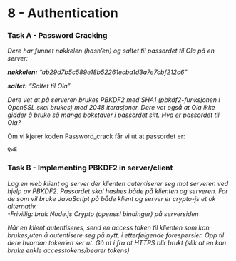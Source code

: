 # 8 - Authentication
### Task A - Password Cracking
<i>Dere har funnet nøkkelen (hash’en) og saltet til passordet til Ola på en server:

<b>nøkkelen:</b> “ab29d7b5c589e18b52261ecba1d3a7e7cbf212c6”

<b>saltet:</b> “Saltet til Ola”

Dere vet at på serveren brukes PBKDF2 med SHA1 (pbkdf2-funksjonen i OpenSSL skal brukes) med 2048 iterasjoner.
Dere vet også at Ola ikke gidder å bruke så mange bokstaver i passordet sitt. Hva er passordet til Ola?</i>

Om vi kjører koden Password_crack får vi ut at passordet er:

```bash
QwE
```
### Task B - Implementing PBKDF2 in server/client
<i>
Lag en web klient og server der klienten autentiserer seg mot serveren ved hjelp av 
PBKDF2. Passordet skal hashes både på klienten og serveren. 
For de som vil bruke JavaScript på både klient og server er crypto-js et ok alternativ.
</br>
-Frivillig: bruk Node.js Crypto (openssl bindinger) på serversiden

Når en klient autentiseres, send en access token til klienten som kan brukes,uten å autentisere seg på nytt, i etterfølgende forespørsler.
Opp til dere hvordan token’en ser ut.
Gå ut i fra at HTTPS blir brukt (slik at en kan bruke enkle accesstokens/bearer tokens)

</i>

